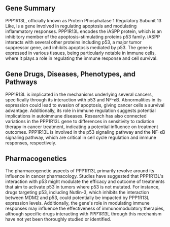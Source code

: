 ## Gene Summary
PPP1R13L, officially known as Protein Phosphatase 1 Regulatory Subunit 13 Like, is a gene involved in regulating apoptosis and modulating inflammatory responses. PPP1R13L encodes the iASPP protein, which is an inhibitory member of the apoptosis-stimulating proteins p53 family. iASPP interacts with several other proteins including p53, a major tumor suppressor gene, and inhibits apoptosis mediated by p53. The gene is expressed in various tissues, being particularly notable in immune cells, where it plays a role in regulating the immune response and cell survival.

## Gene Drugs, Diseases, Phenotypes, and Pathways
PPP1R13L is implicated in the mechanisms underlying several cancers, specifically through its interaction with p53 and NF-κB. Abnormalities in its expression could lead to evasion of apoptosis, giving cancer cells a survival advantage. Additionally, its role in immune regulation suggests potential implications in autoimmune diseases. Research has also connected variations in the PPP1R13L gene to differences in sensitivity to radiation therapy in cancer treatment, indicating a potential influence on treatment outcomes. PPP1R13L is involved in the p53 signaling pathway and the NF-κB signaling pathway, which are critical in cell cycle regulation and immune responses, respectively.

## Pharmacogenetics
The pharmacogenetic aspects of PPP1R13L primarily revolve around its influence in cancer pharmacology. Studies have suggested that PPP1R13L's interaction with p53 might modulate the efficacy and outcome of treatments that aim to activate p53 in tumors where p53 is not mutated. For instance, drugs targeting p53, including Nutlin-3, which inhibits the interaction between MDM2 and p53, could potentially be impacted by PPP1R13L expression levels. Additionally, the gene's role in modulating immune responses may influence the effectiveness of immunomodulatory therapies, although specific drugs interacting with PPP1R13L through this mechanism have not yet been thoroughly studied or identified.